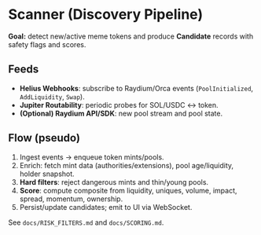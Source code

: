# Scanner (Discovery Pipeline)

**Goal:** detect new/active meme tokens and produce **Candidate** records with safety flags and scores.

## Feeds
- **Helius Webhooks**: subscribe to Raydium/Orca events (`PoolInitialized`, `AddLiquidity`, `Swap`).
- **Jupiter Routability**: periodic probes for SOL/USDC ↔ token.
- **(Optional) Raydium API/SDK**: new pool stream and pool state.

## Flow (pseudo)
1. Ingest events → enqueue token mints/pools.
2. Enrich: fetch mint data (authorities/extensions), pool age/liquidity, holder snapshot.
3. **Hard filters**: reject dangerous mints and thin/young pools.
4. **Score**: compute composite from liquidity, uniques, volume, impact, spread, momentum, ownership.
5. Persist/update candidates; emit to UI via WebSocket.

See `docs/RISK_FILTERS.md` and `docs/SCORING.md`.
